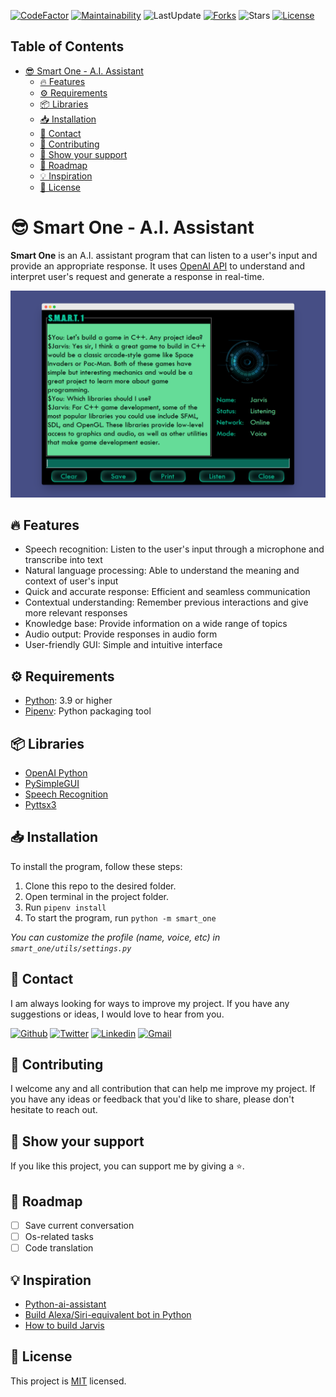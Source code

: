 [![CodeFactor](https://www.codefactor.io/repository/github/indiecodermm/smart-one-ai/badge)](https://www.codefactor.io/repository/github/indiecodermm/smart-one-ai)
[![Maintainability](https://api.codeclimate.com/v1/badges/5d39b9280da5ddcf406e/maintainability)](https://codeclimate.com/github/IndieCoderMM/smart-one-ai/maintainability)
![LastUpdate](https://img.shields.io/github/last-commit/IndieCoderMM/smart-one-ai)
[![Forks](https://img.shields.io/github/forks/IndieCoderMM/smart-one-ai)](https://github.com/IndieCoderMM/smart-one-ai/network/members)
![Stars](https://img.shields.io/github/stars/IndieCoderMM/smart-one-ai)
[![License](https://img.shields.io/github/license/IndieCoderMM/smart-one-ai.svg)](https://github.com/IndieCoderMM/smart-one-ai/blob/master/LICENSE)

## Table of Contents

- [😎 Smart One - A.I. Assistant](#-smart-one---ai-assistant)
  - [🔥 Features](#-features)
  - [⚙ Requirements](#-requirements)
  - [📦 Libraries](#-libraries)
  - [📥 Installation](#-installation)
  - [📧 Contact](#-contact)
  - [🤝 Contributing](#-contributing)
  - [💖 Show your support](#-show-your-support)
  - [🎯 Roadmap](#-roadmap)
  - [💡 Inspiration](#-inspiration)
  - [📜 License](#-license)

# 😎 Smart One - A.I. Assistant

**Smart One** is an A.I. assistant program that can listen to a user's input and provide an appropriate response. It uses [OpenAI API](https://beta.openai.com/docs/api-reference?lang=python) to understand and interpret user's request and generate a response in real-time.

![Screenshot](screenshot00.png)

## 🔥 Features

- Speech recognition: Listen to the user's input through a microphone and transcribe into text
- Natural language processing: Able to understand the meaning and context of user's input
- Quick and accurate response: Efficient and seamless communication
- Contextual understanding: Remember previous interactions and give more relevant responses
- Knowledge base: Provide information on a wide range of topics
- Audio output: Provide responses in audio form
- User-friendly GUI: Simple and intuitive interface

## ⚙ Requirements

- [Python](https://www.python.org/): 3.9 or higher
- [Pipenv](https://docs.pipenv.org/): Python packaging tool

## 📦 Libraries

- [OpenAI Python](https://github.com/openai/openai-python)
- [PySimpleGUI](https://pypi.org/project/PySimpleGUI/)
- [Speech Recognition](https://pypi.org/project/SpeechRecognition/)
- [Pyttsx3](https://pypi.org/project/pyttsx3/)

## 📥 Installation

To install the program, follow these steps:

1. Clone this repo to the desired folder.
2. Open terminal in the project folder.
3. Run `pipenv install`
4. To start the program, run `python -m smart_one`

_You can customize the profile (name, voice, etc) in `smart_one/utils/settings.py`_

## 📧 Contact

I am always looking for ways to improve my project. If you have any suggestions or ideas, I would love to hear from you.

[![Github](https://img.shields.io/badge/GitHub-673AB7?style=for-the-badge&logo=github&logoColor=white)](https://github.com/IndieCoderMM)
[![Twitter](https://img.shields.io/badge/Twitter-1DA1F2?style=for-the-badge&logo=twitter&logoColor=white)](https://twitter.com/hthant_oo)
[![Linkedin](https://img.shields.io/badge/LinkedIn-0077B5?style=for-the-badge&logo=linkedin&logoColor=white)](https://linkedin.com/in/hthantoo)
[![Gmail](https://img.shields.io/badge/Gmail-D14836?style=for-the-badge&logo=gmail&logoColor=white)](hthant00chk@gmail.com)

<!-- CONTRIBUTING -->

## 🤝 Contributing

I welcome any and all contribution that can help me improve my project. If you have any ideas or feedback that you'd like to share, please don't hesitate to reach out.

<!-- SUPPORT -->

## 💖 Show your support

If you like this project, you can support me by giving a ⭐.

## 🎯 Roadmap

- [ ] Save current conversation
- [ ] Os-related tasks
- [ ] Code translation

<!-- ACKNOWLEDGEMENTS -->

## 💡 Inspiration

- [Python-ai-assistant](https://github.com/ggeop/Python-ai-assistant)
- [Build Alexa/Siri-equivalent bot in Python](https://betterprogramming.pub/building-an-alexa-or-siri-equivalent-bot-in-python-ea07ed001445?gi=fff8becaf3d6)
- [How to build Jarvis](https://www.freecodecamp.org/news/python-project-how-to-build-your-own-jarvis-using-python/)

<!-- LICENSE -->

## 📜 License

This project is [MIT](./LICENSE) licensed.
